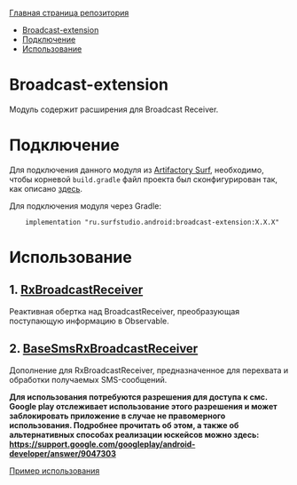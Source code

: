 [Главная страница репозитория](/docs/main.md)

- [Broadcast-extension](#broadcast-extension)
- [Подключение](#подключение)
- [Использование](#использование)

# Broadcast-extension
Модуль содержит расширения для Broadcast Receiver.

# Подключение

Для подключения данного модуля из [Artifactory Surf](http://artifactory.surfstudio.ru), необходимо,
чтобы корневой `build.gradle` файл проекта был сконфигурирован так, как описано
[здесь](https://gitlab.com/surfstudio/projects/standard/android-standard/-/blob/HEAD/README.md).

Для подключения модуля через Gradle:
```
    implementation "ru.surfstudio.android:broadcast-extension:X.X.X"
```

# Использование

## 1. [RxBroadcastReceiver](src/main/java/ru/surfstudio/android/broadcast/extension/RxBroadcastReceiver.kt)
Реактивная обертка над BroadcastReceiver, преобразующая поступающую информацию в Observable.
## 2. [BaseSmsRxBroadcastReceiver](src/main/java/ru/surfstudio/android/broadcast/extension/BaseSmsRxBroadcastReceiver.kt)
Дополнение для RxBroadcastReceiver, предназначенное для перехвата и обработки получаемых SMS-сообщений.

**Для использования потребуются разрешения для доступа к смс.
Google play отслеживает использование этого разрешения и может заблокировать приложение
в случае не правомерного использования.
Подробнее прочитать об этом, а также об альтернативных способах реализации юскейсов можно здесь:
https://support.google.com/googleplay/android-developer/answer/9047303**


[Пример использования](../sample)